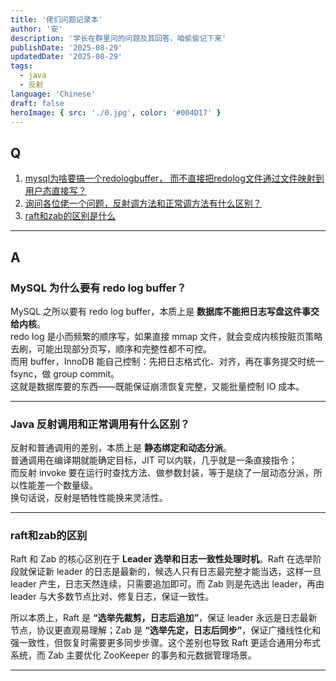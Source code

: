 ```yaml
---
title: '佬们问题记录本'
author: '安'
description: '学长在群里问的问题及其回答，咱偷偷记下来'
publishDate: '2025-08-29'
updatedDate: '2025-08-29'
tags:
  - java
  - 反射
language: 'Chinese'
draft: false
heroImage: { src: './0.jpg', color: '#004D17' }
---
```

## Q
1. [mysql为啥要搞一个redologbuffer， 而不直接把redolog文件通过文件映射到用户态直接写？](#mysql-为什么要有-redo-log-buffer)
2. [询问各位佬一个问题，反射调方法和正常调方法有什么区别？](#java-反射调用和正常调用有什么区别)
3. [raft和zab的区别是什么](#raft和zab的区别)

---
## A

### MySQL 为什么要有 redo log buffer？
MySQL 之所以要有 redo log buffer，本质上是 **数据库不能把日志写盘这件事交给内核**。  
redo log 是小而频繁的顺序写，如果直接 mmap 文件，就会变成内核按脏页策略去刷，可能出现部分页写，顺序和完整性都不可控。  
而用 buffer，InnoDB 能自己控制：先把日志格式化、对齐，再在事务提交时统一 fsync，做 group commit。  
这就是数据库要的东西——既能保证崩溃恢复完整，又能批量控制 IO 成本。

---

### Java 反射调用和正常调用有什么区别？
反射和普通调用的差别，本质上是 **静态绑定和动态分派**。  
普通调用在编译期就能确定目标，JIT 可以内联，几乎就是一条直接指令；  
而反射 invoke 要在运行时查找方法、做参数封装，等于是绕了一层动态分派，所以性能差一个数量级。  
换句话说，反射是牺牲性能换来灵活性。

---
### raft和zab的区别
Raft 和 Zab 的核心区别在于 **Leader 选举和日志一致性处理时机**。Raft 在选举阶段就保证新 leader 的日志是最新的，候选人只有日志最完整才能当选，这样一旦 leader 产生，日志天然连续，只需要追加即可。而 Zab 则是先选出 leader，再由 leader 与大多数节点比对、修复日志，保证一致性。

所以本质上，Raft 是 **“选举先裁剪，日志后追加”**，保证 leader 永远是日志最新节点，协议更直观易理解；Zab 是 **“选举先定，日志后同步”**，保证广播线性化和强一致性，但恢复时需要更多同步步骤。这个差别也导致 Raft 更适合通用分布式系统，而 Zab 主要优化 ZooKeeper 的事务和元数据管理场景。

---

